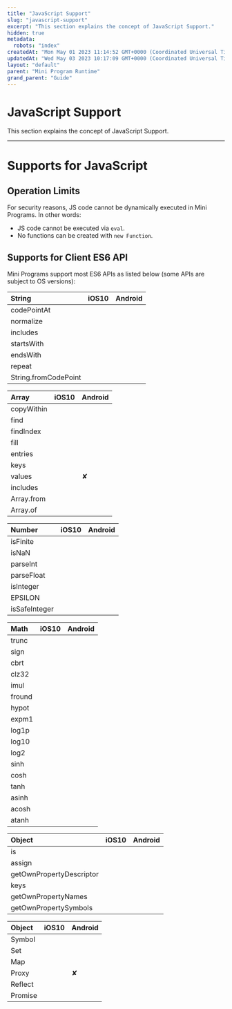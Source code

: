```yaml
---
title: "JavaScript Support"
slug: "javascript-support"
excerpt: "This section explains the concept of JavaScript Support."
hidden: true
metadata: 
  robots: "index"
createdAt: "Mon May 01 2023 11:14:52 GMT+0000 (Coordinated Universal Time)"
updatedAt: "Wed May 03 2023 10:17:09 GMT+0000 (Coordinated Universal Time)"
layout: "default"
parent: "Mini Program Runtime"
grand_parent: "Guide"
---
```

# JavaScript Support 
This section explains the concept of JavaScript Support.
*** 
# Supports for JavaScript

## Operation Limits

For security reasons, JS code cannot be dynamically executed in Mini Programs. In other words:

- JS code cannot be executed via `eval`.
- No functions can be created with `new Function`.

## Supports for Client ES6 API

Mini Programs support most ES6 APIs as listed below (some APIs are subject to OS versions):

| String               | iOS10 | Android |
| :------------------- | :---- | :------ |
| codePointAt          |       |         |
| normalize            |       |         |
| includes             |       |         |
| startsWith           |       |         |
| endsWith             |       |         |
| repeat               |       |         |
| String.fromCodePoint |       |         |

| Array      | iOS10 | Android |
| :--------- | :---- | :------ |
| copyWithin |       |         |
| find       |       |         |
| findIndex  |       |         |
| fill       |       |         |
| entries    |       |         |
| keys       |       |         |
| values     |       | ✘       |
| includes   |       |         |
| Array.from |       |         |
| Array.of   |       |         |

| Number        | iOS10 | Android |
| :------------ | :---- | :------ |
| isFinite      |       |         |
| isNaN         |       |         |
| parseInt      |       |         |
| parseFloat    |       |         |
| isInteger     |       |         |
| EPSILON       |       |         |
| isSafeInteger |       |         |

| Math   | iOS10 | Android |
| :----- | :---- | :------ |
| trunc  |       |         |
| sign   |       |         |
| cbrt   |       |         |
| clz32  |       |         |
| imul   |       |         |
| fround |       |         |
| hypot  |       |         |
| expm1  |       |         |
| log1p  |       |         |
| log10  |       |         |
| log2   |       |         |
| sinh   |       |         |
| cosh   |       |         |
| tanh   |       |         |
| asinh  |       |         |
| acosh  |       |         |
| atanh  |       |         |

| Object                   | iOS10 | Android |
| :----------------------- | :---- | :------ |
| is                       |       |         |
| assign                   |       |         |
| getOwnPropertyDescriptor |       |         |
| keys                     |       |         |
| getOwnPropertyNames      |       |         |
| getOwnPropertySymbols    |       |         |

| Object  | iOS10 | Android |
| :------ | :---- | :------ |
| Symbol  |       |         |
| Set     |       |         |
| Map     |       |         |
| Proxy   |       | ✘       |
| Reflect |       |         |
| Promise |       |         |
